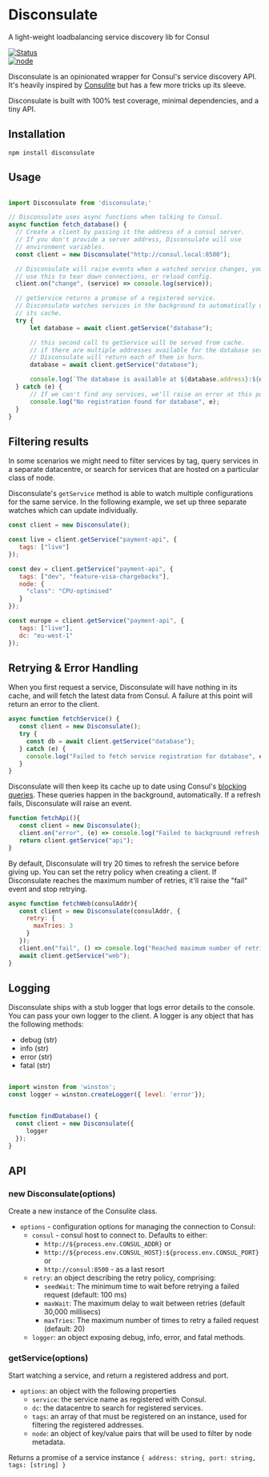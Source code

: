 # Disconsulate
A light-weight loadbalancing service discovery lib for Consul

[![Status](https://travis-ci.org/bobthemighty/disconsulate.svg?branch=master)](https://travis-ci.org/bobthemighty/disconsulate)  
[![node](https://img.shields.io/node/v/disconsulate.svg)](https://www.npmjs.com/package/disconsulate)

Disconsulate is an opinionated wrapper for Consul's service discovery API. It's heavily inspired by [Consulite](https://www.npmjs.com/package/consulite) but has a few more tricks up its sleeve.

Disconsulate is built with 100% test coverage, minimal dependencies, and a tiny API.

## Installation

`npm install disconsulate`

## Usage

```js

import Disconsulate from 'disconsulate;'

// Disconsulate uses async functions when talking to Consul.
async function fetch_database() {
  // Create a client by passing it the address of a consul server.
  // If you don't provide a server address, Disconsulate will use
  // environment variables.
  const client = new Disconsulate("http://consul.local:8500");

  // Disconsulate will raise events when a watched service changes, you can
  // use this to tear down connections, or reload config.
  client.on("change", (service) => console.log(service));

  // getService returns a promise of a registered service.
  // Disconsulate watches services in the background to automatically update
  // its cache.
  try {
      let database = await client.getService("database");

      // this second call to getService will be served from cache.
      // if there are multiple addresses available for the database service
      // Disconsulate will return each of them in turn.
      database = await client.getService("database");

      console.log(`The database is available at ${database.address}:${database.port}`);
  } catch (e) {
      // If we can't find any services, we'll raise an error at this point.
      console.log("No registration found for database", e);
  }
}
```

## Filtering results

In some scenarios we might need to filter services by tag, query services in a separate datacentre, or search for services that are hosted on a particular class of node.

Disconsulate's `getService` method is able to watch multiple configurations for the same service. In the following example, we set up three separate watches which can update individually.

```js
const client = new Disconsulate();

const live = client.getService("payment-api", {
   tags: ["live"]
});

const dev = client.getService("payment-api", {
   tags: ["dev", "feature-visa-chargebacks"],
   node: {
     "class": "CPU-optimised"
   }
});

const europe = client.getService("payment-api", {
   tags: ["live"],
   dc: "eu-west-1"
});
```


## Retrying & Error Handling

When you first request a service, Disconsulate will have nothing in its cache, and will fetch the latest data from Consul. A failure at this point will return an error to the client.

```js
async function fetchService() {
   const client = new Disconsulate();
   try {
     const db = await client.getService("database");
   } catch (e) {
     console.log("Failed to fetch service registration for database", e);
   }
}
```

Disconsulate will then keep its cache up to date using Consul's [blocking queries](https://www.consul.io/api/index.html#blocking-queries). These queries happen in the background, automatically. If a refresh fails, Disconsulate will raise an event.

```js
function fetchApi(){
   const client = new Disconsulate();
   client.on("error", (e) => console.log("Failed to background refresh a service"));
   return client.getService("api");
}
```

By default, Disconsulate will try 20 times to refresh the service before giving up. You can set the retry policy when creating a client. If Disconsulate reaches the maximum number of retries, it'll raise the "fail" event and stop retrying.

```js
async function fetchWeb(consulAddr){
   const client = new Disconsulate(consulAddr, {
     retry: {
       maxTries: 3
     }
   });
   client.on("fail", () => console.log("Reached maximum number of retries"));
   await client.getService("web");
}
```

## Logging

Disconsulate ships with a stub logger that logs error details to the console. You can pass your own logger to the client. A logger is any object that has the following methods:

* debug (str)
* info (str)
* error (str)
* fatal (str)

```js

import winston from 'winston';
const logger = winston.createLogger({ level: 'error'});


function findDatabase() {
  const client = new Disconsulate({
     logger
  });
}
```

## API

### new Disconsulate(options)

Create a new instance of the Consulite class.

* `options` - configuration options for managing the connection to Consul:
  * `consul` - consul host to connect to. Defaults to either:
    * `http://${process.env.CONSUL_ADDR}` or
    * `http://${process.env.CONSUL_HOST}:${process.env.CONSUL_PORT}` or
    * `http://consul:8500` - as a last resort
  * `retry`: an object describing the retry policy, comprising:
    * `seedWait`: The minimum time to wait before retrying a failed request (default: 100 ms)
    * `maxWait`: The maximum delay to wait between retries (default 30,000 millisecs)
    * `maxTries`: The maximum number of times to retry a failed request (default: 20)
  * `logger`: an object exposing debug, info, error, and fatal methods.

### getService(options)

Start watching a service, and return a registered address and port.

* `options`: an object with the following properties
  * `service`: the service name as registered with Consul.
  * `dc`: the datacentre to search for registered services.
  * `tags`: an array of that must be registered on an instance, used for filtering the registered addresses.
  * `node`: an object of key/value pairs that will be used to filter by node metadata.

Returns a promise of a service instance `{ address: string, port: string, tags: [string] }`

